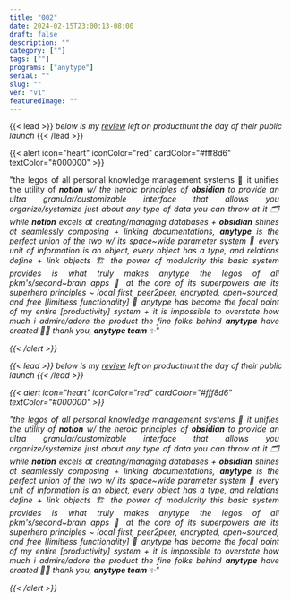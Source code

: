 ```yaml
---
title: "002"
date: 2024-02-15T23:00:13-08:00
draft: false
description: ""
category: [""]
tags: [""]
programs: ["anytype"]
serial: ""
slug: ""
ver: "v1"
featuredImage: ""
---
```


{{< lead >}}
*below is my [review](https://www.producthunt.com/products/anytype/reviews) left on producthunt the day of their public launch*
{{< /lead >}}

{{< alert icon="heart" iconColor="red" cardColor="#fff8d6" textColor="#000000" >}}
<p style="text-align: justify; padding-right: 22px">
"the legos of all personal knowledge management systems 🧠 it unifies the utility of <b><i textColor="#000000">notion<i/></b> w/ the heroic principles of <b><i textColor="#000000">obsidian<i/></b> to provide an ultra granular/customizable interface that allows you organize/systemize just about any type of data you can throw at it 🗂 while <b><i textColor="#000000">notion<i/></b> <i>excels</i> at creating/managing databases + <b><i textColor="#000000">obsidian<i/></b> shines at seamlessly composing + linking documentations, <b><i textColor="#000000">anytype<i/></b> is the perfect union of the two w/ its space~wide parameter system 🧱 every unit of information is an object, every object has a type, and relations define + link objects 🏗 the power of modularity this basic system provides is what truly makes anytype the legos of all pkm's/second~brain apps 👑 at the core of its superpowers are its superhero principles ~ local first, peer2peer, encrypted, open~sourced, and free [limitless functionality] 💎 anytype has become the focal point of my entire [productivity] system + it is impossible to overstate how much i admire/adore the product the fine folks behind <b><i textColor="#000000">anytype<i/></b> have created 🙏🏽 thank you, <b><i textColor="#000000">anytype team<i/></b> ✨"
</p>
{{< /alert >}}


{{< lead >}}
*below is my [review](https://www.producthunt.com/products/anytype/reviews) left on producthunt the day of their public launch*
{{< /lead >}}

{{< alert icon="heart" iconColor="red" cardColor="#fff8d6" textColor="#000000" >}}
<p style="text-align: justify; padding-right: 22px">
"the legos of all personal knowledge management systems 🧠 it unifies the utility of <b><i textColor="#000000">notion<i/></b> w/ the heroic principles of <b><i textColor="#000000">obsidian<i/></b> to provide an ultra granular/customizable interface that allows you organize/systemize just about any type of data you can throw at it 🗂 while <b><i textColor="#000000">notion<i/></b> <i>excels</i> at creating/managing databases + <b><i textColor="#000000">obsidian<i/></b> shines at seamlessly composing + linking documentations, <b><i textColor="#000000">anytype<i/></b> is the perfect union of the two w/ its space~wide parameter system 🧱 every unit of information is an object, every object has a type, and relations define + link objects 🏗 the power of modularity this basic system provides is what truly makes anytype the legos of all pkm's/second~brain apps 👑 at the core of its superpowers are its superhero principles ~ local first, peer2peer, encrypted, open~sourced, and free [limitless functionality] 💎 anytype has become the focal point of my entire [productivity] system + it is impossible to overstate how much i admire/adore the product the fine folks behind <b><i textColor="#000000">anytype<i/></b> have created 🙏🏽 thank you, <b><i textColor="#000000">anytype team<i/></b> ✨"
</p>
{{< /alert >}}

<!-- research

-->
